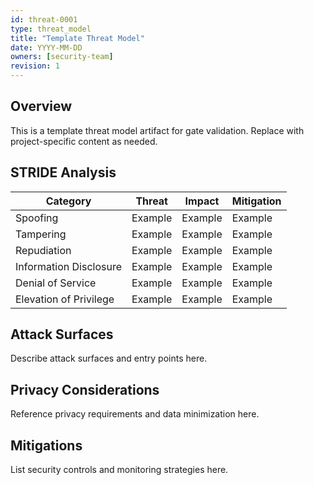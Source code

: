 ```yaml
---
id: threat-0001
type: threat_model
title: "Template Threat Model"
date: YYYY-MM-DD
owners: [security-team]
revision: 1
---
```


## Overview

This is a template threat model artifact for gate validation. Replace with project-specific content as needed.

## STRIDE Analysis

| Category | Threat | Impact | Mitigation |
|----------|--------|--------|------------|
| Spoofing | Example | Example | Example |
| Tampering | Example | Example | Example |
| Repudiation | Example | Example | Example |
| Information Disclosure | Example | Example | Example |
| Denial of Service | Example | Example | Example |
| Elevation of Privilege | Example | Example | Example |

## Attack Surfaces

Describe attack surfaces and entry points here.

## Privacy Considerations

Reference privacy requirements and data minimization here.

## Mitigations

List security controls and monitoring strategies here.
